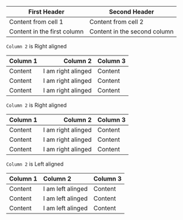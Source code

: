 | First Header | Second Header |
| --- | --- |
| Content from cell 1 | Content from cell 2 |
| Content in the first column | Content in the second column |


`Column 2` is Right aligned

| Column 1 | Column 2 | Column 3 |
| --- | ---: | --- |
| Content | I am right alinged | Content |
| Content | I am right alinged | Content |
| Content | I am right alinged | Content |

`Column 2` is Right aligned

| Column 1 | Column 2 | Column 3 |
| --- | ---: | --- |
| Content | I am right alinged | Content |
| Content | I am right alinged | Content |
| Content | I am right alinged | Content |

`Column 2` is Left aligned

| Column 1 | Column 2 | Column 3 |
| --- | :--- | --- |
| Content | I am left alinged | Content |
| Content | I am left alinged | Content |
| Content | I am left alinged | Content |
